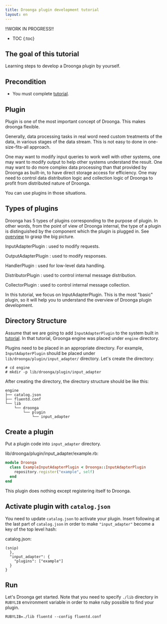 ```yaml
---
title: Droonga plugin development tutorial
layout: en
---
```


!!WORK IN PROGRESS!!

* TOC
{:toc}

## The goal of this tutorial

Learning steps to develop a Droonga plugin by yourself.

## Precondition

* You must complete [tutorial][].

## Plugin

Plugin is one of the most important concept of Droonga.
This makes droonga flexible.

Generally, data processing tasks in real word need custom treatments of the data, in various stages of the data stream. This is not easy to done in one-size-fits-all approach.

One may want to modify input queries to work well with other systems, one may want to modify output to help other systems understand the result. One may want to do more complex data processing than that provided by Droonga as built-in, to have direct storage access for efficiency. One may need to control data distribution logic and collection logic of Droonga to profit from distributed nature of Droonga.

You can use plugins in those situations.

## Types of plugins

Droonga has 5 types of plugins corresponding to the purpose of plugin.
In other words, from the point of view of Droonga internal, the type of a plugin is distinguished by the component which the plugin is plugged in. See [overview][] to grasp the big picture.

InputAdapterPlugin
: used to modify requests.

OutputAdapterPlugin
: used to modify responses.

HandlerPlugin
: used for low-level data handling.

DistributorPlugin
: used to control internal message distribution.

CollectorPlugin
: used to control internal message collection.

In this tutorial, we focus on InputAdapterPlugin. This is the most "basic" plugin, so it will help you to understand the overview of Droonga plugin development.


## Directory Structure

Assume that we are going to add `InputAdapterPlugin` to the system built in [tutorial][]. In that tutorial, Groonga engine was placed under `engine` directory.

Plugins need to be placed in an appropriate directory. For example, `InputAdapterPlugin` should be placed under `lib/droonga/plugin/input_adapter/` directory. Let's create the directory:

    # cd engine
    # mkdir -p lib/droonga/plugin/input_adapter

After creating the directory, the directory structure should be like this:

```
engine
├── catalog.json
├── fluentd.conf
└── lib
    └── droonga
        └── plugin
            └── input_adapter
```


## Create a plugin

Put a plugin code into `input_adapter` directory.

lib/droonga/plugin/input_adapter/example.rb:

```ruby
module Droonga
  class ExampleInputAdapterPlugin < Droonga::InputAdapterPlugin
    repository.register("example", self)
  end
end
```

This plugin does nothing except registering itself to Droonga.

## Activate plugin with `catalog.json`

You need to update `catalog.json` to activate your plugin.
Insert following at the last part of `catalog.json` in order to make `"input_adapter"` become a key of the top level hash:

catalog.json:
```
(snip)
  },
  "input_adapter": {
    "plugins": ["example"]
  }
}
```

## Run

Let's Droonga get started. Note that you need to specify `./lib` directory in `RUBYLIB` environment variable in order to make ruby possible to find your plugin.

```
RUBYLIB=./lib fluentd --config fluentd.conf
```



  [tutorial]: ../../
  [overview]: ../../../overview/
